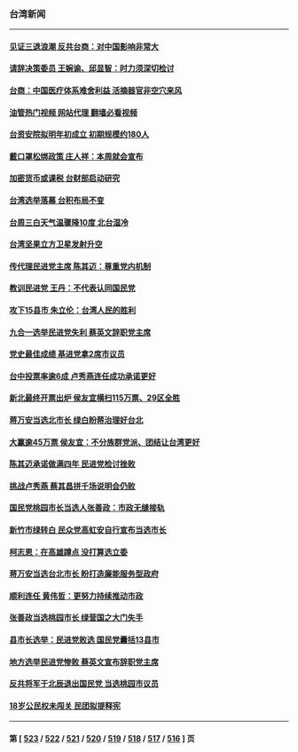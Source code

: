 ### 台湾新闻
---
#### [见证三退浪潮 反共台商：对中国影响非常大](../../pages/ncid1349361/n13874126.md?11281245) 
#### [请辞决策委员 王婉谕、邱显智：时力须深切检讨](../../pages/ncid1349361/n13874130.md?11281245) 
#### [台商：中国医疗体系难舍利益 活摘器官非空穴来风](../../pages/ncid1349361/n13874125.md?11281245) 
#### [油管热门视频 网站代理 翻墙必看视频](http://138.2.39.72:81/youtube.html?epic-marker?11281245)
#### [台资安院拟明年初成立 初期规模约180人](../../pages/ncid1349361/n13874124.md?11281245) 
#### [戴口罩松绑政策 庄人祥：本周就会宣布](../../pages/ncid1349361/n13874122.md?11281245) 
#### [加密货币或课税 台财部启动研究](../../pages/ncid1349361/n13874081.md?11281245) 
#### [台湾选举落幕 台积布局不变](../../pages/ncid1349361/n13874077.md?11281245) 
#### [台周三白天气温骤降10度 北台湿冷](../../pages/ncid1349361/n13874060.md?11281245) 
#### [台湾坚果立方卫星发射升空](../../pages/ncid1349361/n13874061.md?11281245) 
#### [传代理民进党主席 陈其迈：尊重党内机制](../../pages/ncid1349361/n13874050.md?11281245) 
#### [教训民进党 王丹：不代表认同国民党](../../pages/ncid1349361/n13874052.md?11281245) 
#### [攻下15县市 朱立伦：台湾人民的胜利](../../pages/ncid1349361/n13873802.md?11281245) 
#### [九合一选举民进党失利 蔡英文辞职党主席](../../pages/ncid1349361/n13873788.md?11281245) 
#### [党史最佳成绩 基进党拿2席市议员](../../pages/ncid1349361/n13873792.md?11281245) 
#### [台中投票率逾6成 卢秀燕连任成功承诺更好](../../pages/ncid1349361/n13873746.md?11281245) 
#### [新北最终开票出炉 侯友宜横扫115万票、29区全胜](../../pages/ncid1349361/n13873740.md?11281245) 
#### [蒋万安当选北市长 绿白盼蒋治理好台北](../../pages/ncid1349361/n13873745.md?11281245) 
#### [大赢逾45万票 侯友宜：不分族群党派、团结让台湾更好](../../pages/ncid1349361/n13873751.md?11281245) 
#### [陈其迈承诺做满四年 民进党检讨挫败](../../pages/ncid1349361/n13873782.md?11281245) 
#### [挑战卢秀燕  蔡其昌拼千场说明会仍败](../../pages/ncid1349361/n13873772.md?11281245) 
#### [国民党桃园市长当选人张善政：市政无缝接轨](../../pages/ncid1349361/n13873770.md?11281245) 
#### [新竹市绿转白 民众党高虹安自行宣布当选市长](../../pages/ncid1349361/n13873702.md?11281245) 
#### [柯志恩：在高雄蹲点 没打算选立委](../../pages/ncid1349361/n13873685.md?11281245) 
#### [蒋万安当选台北市长 盼打造廉能服务型政府](../../pages/ncid1349361/n13873682.md?11281245) 
#### [顺利连任  黄伟哲：更努力持续推动市政](../../pages/ncid1349361/n13873635.md?11281245) 
#### [张善政当选桃园市长  绿营国之大门失手](../../pages/ncid1349361/n13873636.md?11281245) 
#### [县市长选举：民进党败选 国民党囊括13县市](../../pages/ncid1349361/n13873741.md?11281245) 
#### [地方选举民进党惨败 蔡英文宣布辞职党主席](../../pages/ncid1349361/n13873750.md?11281245) 
#### [反共将军于北辰退出国民党 当选桃园市议员](../../pages/ncid1349361/n13873739.md?11281245) 
#### [18岁公民权未闯关 民团拟提释宪](../../pages/ncid1349361/n13873734.md?11281245) 

---
#### 第 [ [523](./523.md?11281245) / [522](./522.md?11281245) / [521](./521.md?11281245) / [520](./520.md?11281245) / [519](./519.md?11281245) / [518](./518.md?11281245) / [517](./517.md?11281245) / [516](./516.md?11281245) ] 页
